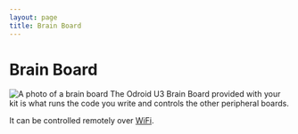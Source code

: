 ```yaml
---
layout: page
title: Brain Board
---
```


Brain Board
===========

<img src="/images/content/kit/brain.png" alt="A photo of a brain board" title="A brain board" class="right" />
The Odroid U3 Brain Board provided with your kit is what runs the code you write
and controls the other peripheral boards.

It can be controlled remotely over [WiFi](/docs/kit/wifi).
